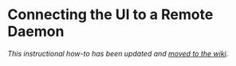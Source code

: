 # Connecting the UI to a Remote Daemon

_This instructional how-to has been updated and [moved to the wiki](https://github.com/LloydMontgomeryGarmadon/chia-blockchain/wiki/Connecting-the-UI-to-a-remote-daemon)._
